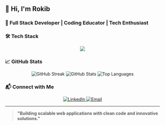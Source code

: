 ## 👋 Hi, I'm Rokib

### 🚀 Full Stack Developer | Coding Educator | Tech Enthusiast

### 🛠️ Tech Stack

<div align="center">
  <img src="https://skillicons.dev/icons?i=js,ts,react,nextjs,nodejs,express,postgresql,redis,docker,linux" />
</div>

### 📈 GitHub Stats

<div align="center">
  <img src="https://github-readme-streak-stats.herokuapp.com?user=rokib97&theme=tokyonight&hide_border=true" alt="GitHub Streak">
  <img src="https://github-readme-stats.vercel.app/api?username=rokib97&show_icons=true&theme=tokyonight&hide_border=true" alt="GitHub Stats">
  <img src="https://github-readme-stats.vercel.app/api/top-langs/?username=rokib97&layout=compact&theme=tokyonight&hide_border=true" alt="Top Languages">
</div>

### 📬 Connect with Me

<div align="center">
  <a href="https://www.linkedin.com/in/rokibul97/">
    <img src="https://img.shields.io/badge/LinkedIn-0077B5?style=for-the-badge&logo=linkedin&logoColor=white" alt="LinkedIn">
  </a>
  <a href="mailto:rokibulhasan.ph@gmail.com">
    <img src="https://img.shields.io/badge/Gmail-D14836?style=for-the-badge&logo=gmail&logoColor=white" alt="Email">
  </a>
</div>

---

> **"Building scalable web applications with clean code and innovative solutions."**
